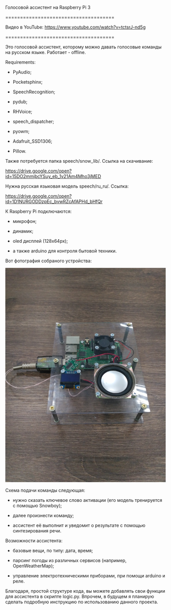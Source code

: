 Голосовой ассистент на Raspberry Pi 3

=====================================

Видео в YouTube: https://www.youtube.com/watch?v=tctsrJ-nd5g

=====================================

Это голосовой ассистент, которому можно давать голосовые команды на русском языке. Работает - offline.

Requirements:

- PyAudio;

- Pocketsphinx;

- SpeechRecognition;

- pydub;

- RHVoice;

- speech_dispatcher;

- pyowm;

- Adafruit_SSD1306;

- Pillow.

Также потребуется папка speech/snow_lib/. Ссылка на скачивание:

https://drive.google.com/open?id=15DO2mmjbcYSuy_eb_1v21Am4Mho3jMED

Нужна русская языковая модель speech/ru_ru/. Ссылка:

https://drive.google.com/open?id=1D1NURGODDzpEc_bvwRZcAfAPHd_bHfQr

К Raspberry Pi подключаются:

- микрофон;

- динамик;

- oled дисплей (128x64px);

- а также arduino для контроля бытовой техники.

Вот фотография собраного устройства:

![Голосовой ассистент на Raspberry Pi 3](https://github.com/ilarion1015/raspi_assist/raw/master/media/photo.jpg)

Схема подачи команды следующая:

- нужно сказать ключевое слово активации (его модель тренируется с помощью Snowboy);

- далее произнести команду;

- ассистент её выполнит и уведомит о результате с помощью синтезирования речи.

Возможности ассистента:

- базовые вещи, по типу: дата, время;

- парсинг погоды из различных сервисов (например, OpenWeatherMap);

- управление электротехническими приборами, при помощи arduino и реле.

Благодаря, простой структуре кода, вы можете добавлять свои функции для ассистента в скрипте logic.py. Впрочем, в будущем я планирую сделать подробную инструкцию по использованию данного проекта.
